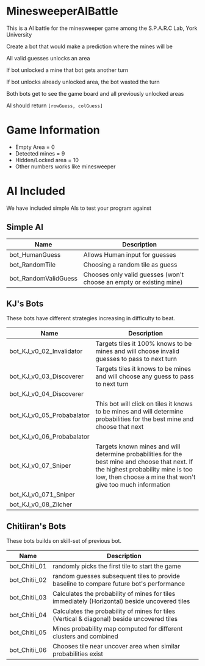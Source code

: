# MinesweeperAIBattle
This is a AI battle for the minesweeper game among the S.P.A.R.C Lab, York University

Create a bot that would make a prediction where the mines will be

All valid guesses unlocks an area

If bot unlocked a mine that bot gets another turn

If bot unlocks already unlocked area, the bot wasted the turn

Both bots get to see the game board and all previously unlocked areas

AI should return `[rowGuess, colGuess]`


# Game Information
* Empty Area = 0
* Detected mines = 9
* Hidden/Locked area = 10
* Other numbers works like minesweeper

# AI Included
We have included simple AIs to test your program against

## Simple AI
Name | Description
--- | ---
bot_HumanGuess | Allows Human input for guesses
bot_RandomTile | Choosing a random tile as guess
bot_RandomValidGuess | Chooses only valid guesses (won't choose an empty or existing mine)

## KJ's Bots
These bots have different strategies increasing in difficulty to beat.

Name | Description
--- | ---
bot_KJ_v0_02_Invalidator | Targets tiles it 100% knows to be mines  and will choose invalid guesses to pass to next turn
bot_KJ_v0_03_Discoverer | Targets tiles it knows to be mines and will choose any guess to pass to next turn
bot_KJ_v0_04_Discoverer | 
bot_KJ_v0_05_Probabalator | This bot will click on tiles it knows to be mines and will determine probabilities for the best mine and choose that next
bot_KJ_v0_06_Probabalator |
bot_KJ_v0_07_Sniper | Targets known mines and will determine probabilities for the best mine and choose that next. If the highest probability mine is too low, then choose a mine that won't give too much information
bot_KJ_v0_071_Sniper |
bot_KJ_v0_08_Zilcher |

## Chitiiran's Bots
These bots builds on skill-set of previous bot.

Name | Description
--- | ---
bot_Chitii_01 | randomly picks the first tile to start the game
bot_Chitii_02 | random guesses subsequent tiles to provide baseline to compare future bot's performance
bot_Chitii_03 | Calculates the probability of mines for tiles immediately (Horizontal) beside uncovered tiles
bot_Chitii_04 | Calculates the probability of mines for tiles (Vertical & diagonal) beside uncovered tiles
bot_Chitii_05 | Mines probability map computed for different clusters and combined
bot_Chitii_06 | Chooses tile near uncover area when similar probabilities exist
